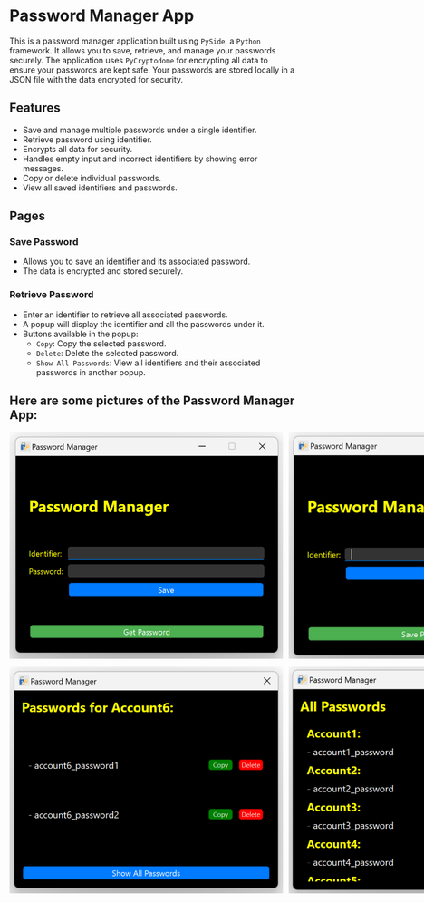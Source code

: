 # Password Manager App

This is a password manager application built using `PySide`, a `Python` framework. It allows you to save, retrieve, and manage your passwords securely. The application uses `PyCryptodome` for encrypting all data to ensure your passwords are kept safe. Your passwords are stored locally in a JSON file with the data encrypted for security.

## Features

- Save and manage multiple passwords under a single identifier.
- Retrieve password using identifier.
- Encrypts all data for security.
- Handles empty input and incorrect identifiers by showing error messages.
- Copy or delete individual passwords.
- View all saved identifiers and passwords.

## Pages

### Save Password
- Allows you to save an identifier and its associated password.
- The data is encrypted and stored securely.

### Retrieve Password
- Enter an identifier to retrieve all associated passwords.
- A popup will display the identifier and all the passwords under it.
- Buttons available in the popup:
  - `Copy`: Copy the selected password.
  - `Delete`: Delete the selected password.
  - `Show All Passwords`: View all identifiers and their associated passwords in another popup.
  
## Here are some pictures of the Password Manager App:
  
<p style="display: flex; gap: 10px;">
  <img src="pictures/save_password.png" alt="save password screen" width="500" height="400"/>
  <img src="pictures/get_passwords.png" alt="get passwords screen" width="500" height="400"/> 
</p>
<p style="display: flex; gap: 10px;">
  <img src="pictures/show_passwords.png" alt="show passwords screen" width="500" height="400"/>
  <img src="pictures/all_passwords.png" alt="all passwords screen" width="500" height="400"/> 
</p>
